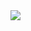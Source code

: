 <img src="https://capsule-render.vercel.app/api?type=waving&color=auto&height=200&section=header&text=JaeSeongHong&fontSize=90" />
